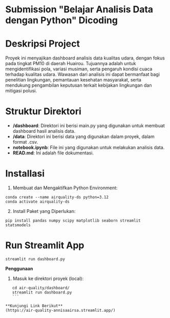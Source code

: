 # Submission "Belajar Analisis Data dengan Python" Dicoding

# Deskripsi Project

Proyek ini menyajikan dashboard analisis data kualitas udara, dengan fokus pada tingkat PM10 di daerah Huairou. Tujuannya adalah untuk mengidentifikasi pola, variasi musiman, serta pengaruh kondisi cuaca terhadap kualitas udara. Wawasan dari analisis ini dapat bermanfaat bagi penelitian lingkungan, pemantauan kesehatan masyarakat, serta mendukung pengambilan keputusan terkait kebijakan lingkungan dan mitigasi polusi.

# Struktur Direktori
- **/dashboard**: Direktori ini berisi main.py yang digunakan untuk membuat dashboard hasil analisis data.
- **/data**: Direktori ini berisi data yang digunakan dalam proyek, dalam format .csv.
- **notebook.ipynb**: File ini yang digunakan untuk melakukan analisis data.
- **READ.md**: Ini adalah file dokumentasi.

# Installasi
1. Membuat dan Mengaktifkan Python Environment:
```
conda create --name airquality-ds python=3.12
conda activate airquality-ds
```
2. Install Paket yang Diperlukan:
```
pip install pandas numpy scipy matplotlib seaborn streamlit statsmodels
```

# Run Streamlit App
```
streamlit run dashboard.py
```
**Penggunaan**
1. Masuk ke direktori proyek (local):
 ```shell
    cd air-quality/dashboard/
    streamlit run dashboard.py
    ```

**Kunjungi Link Berikut**
(https://air-quality-annisaairsa.streamlit.app/)
